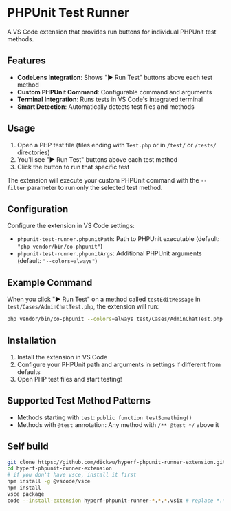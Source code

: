 # PHPUnit Test Runner

A VS Code extension that provides run buttons for individual PHPUnit test methods.

## Features

- **CodeLens Integration**: Shows "▶ Run Test" buttons above each test method
- **Custom PHPUnit Command**: Configurable command and arguments
- **Terminal Integration**: Runs tests in VS Code's integrated terminal
- **Smart Detection**: Automatically detects test files and methods

## Usage

1. Open a PHP test file (files ending with `Test.php` or in `/test/` or `/tests/` directories)
2. You'll see "▶ Run Test" buttons above each test method
3. Click the button to run that specific test

The extension will execute your custom PHPUnit command with the `--filter` parameter to run only the selected test method.

## Configuration

Configure the extension in VS Code settings:

- `phpunit-test-runner.phpunitPath`: Path to PHPUnit executable (default: `"php vendor/bin/co-phpunit"`)
- `phpunit-test-runner.phpunitArgs`: Additional PHPUnit arguments (default: `"--colors=always"`)

## Example Command

When you click "▶ Run Test" on a method called `testEditMessage` in `test/Cases/AdminChatTest.php`, the extension will run:

```bash
php vendor/bin/co-phpunit --colors=always test/Cases/AdminChatTest.php --filter "testEditMessage"
```

## Installation

1. Install the extension in VS Code
2. Configure your PHPUnit path and arguments in settings if different from defaults
3. Open PHP test files and start testing!

## Supported Test Method Patterns

- Methods starting with `test`: `public function testSomething()`
- Methods with `@test` annotation: Any method with `/** @test */` above it

## Self build

```bash
git clone https://github.com/dickwu/hyperf-phpunit-runner-extension.git
cd hyperf-phpunit-runner-extension
# if you don't have vsce, install it first
npm install -g @vscode/vsce
npm install
vsce package
code --install-extension hyperf-phpunit-runner-*.*.*.vsix # replace *.*.* with your version
```